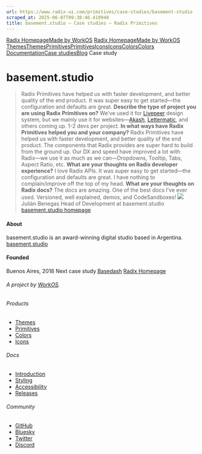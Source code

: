 ```yaml
---
url: https://www.radix-ui.com/primitives/case-studies/basement-studio
scraped_at: 2025-06-07T09:38:46.410948
title: basement.studio – Case studies – Radix Primitives
---
```


[Radix Homepage](https://www.radix-ui.com/)[Made by WorkOS](https://workos.com)
[Radix Homepage](https://www.radix-ui.com/)[Made by WorkOS](https://workos.com)
[ThemesThemes](https://www.radix-ui.com/)[PrimitivesPrimitives](https://www.radix-ui.com/primitives)[IconsIcons](https://www.radix-ui.com/icons)[ColorsColors](https://www.radix-ui.com/colors)
[Documentation](https://www.radix-ui.com/primitives/docs)[Case studies](https://www.radix-ui.com/primitives/case-studies)[Blog](https://www.radix-ui.com/blog)[](https://github.com/radix-ui/primitives)
Case study
# basement.studio
> Radix Primitives have helped us with faster development, and better quality of the end product. It was super easy to get started⁠—the configuration and defaults are great.
**Describe the type of project you are using Radix Primitives on?**
We’ve used it for [Livepeer](https://livepeer.com/dashboard) design system, but we mainly use it for websites⁠—[Akash](https://akash.network), [Lettermatic](https://lettermatic.com), and others coming up. 1-2 devs per project.
**In what ways have Radix Primitives helped you and your company?**
Radix Primitives have helped us with faster development, and better quality of the end product. The components that Radix provides are super hard to build from the ground up. Our DX and speed have improved a lot with Radix⁠—we use it as much as we can⁠—Dropdowns, Tooltip, Tabs, Aspect Ratio, etc.
**What are your thoughts on Radix developer experience?**
I love Radix APIs. It was super easy to get started⁠—the configuration and defaults are great. I have nothing to complain/improve off the top of my head.
**What are your thoughts on Radix docs?**
The docs are amazing. One of the best docs I’ve ever used. Versioned, well explained, demos, and CodeSandboxes!
![](https://www.radix-ui.com/marketing/avatar-julian-benegas.jpg)
Julián Benegas
Head of Development at basement.studio
[basement.studio homepage](https://basement.studio)
#### About
basement.studio is an award-winning digital studio based in Argentina.
[basement.studio](https://basement.studio)
#### Founded
Buenos Aires, 2018
Next case study
[Basedash](https://www.radix-ui.com/primitives/case-studies/basedash)
[Radix Homepage](https://www.radix-ui.com/)
###### A project by [WorkOS](https://workos.com).
###### Products
  * [Themes](https://www.radix-ui.com/)
  * [Primitives](https://www.radix-ui.com/primitives)
  * [Colors](https://www.radix-ui.com/colors)
  * [Icons](https://www.radix-ui.com/icons)


###### Docs
  * [Introduction](https://www.radix-ui.com/primitives/docs/overview/introduction)
  * [Styling](https://www.radix-ui.com/primitives/docs/guides/styling)
  * [Accessibility](https://www.radix-ui.com/primitives/docs/overview/accessibility)
  * [Releases](https://www.radix-ui.com/primitives/docs/overview/releases)


###### Community
  * [GitHub](https://github.com/radix-ui)
  * [Bluesky](https://bsky.app/profile/radix-ui.com)
  * [Twitter](https://twitter.com/radix_ui)
  * [Discord](https://discord.com/invite/7Xb99uG)



